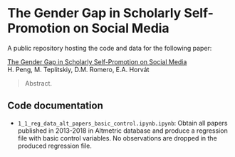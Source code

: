 # The Gender Gap in Scholarly Self-Promotion on Social Media

A public repository hosting the code and data for the following paper:

[The Gender Gap in Scholarly Self-Promotion on Social Media](https://xyz.com) </br>
H. Peng, M. Teplitskiy, D.M. Romero, E.A. Horvát </br>

> Abstract.

## Code documentation

* `1_1_reg_data_alt_papers_basic_control.ipynb.ipynb`: Obtain all papers published in 2013-2018 in Altmetric database and produce a regression file with basic control variables. No observations are dropped in the produced regression file.

